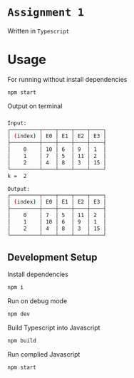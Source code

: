 # `Assignment 1`

Written in `Typescript`

# Usage

For running without install dependencies

```bash
npm start
```

Output on terminal

###

```bash
Input:
┌─────────┬────┬────┬────┬────┐
│ (index) │ E0 │ E1 │ E2 │ E3 │
├─────────┼────┼────┼────┼────┤
│    0    │ 10 │ 6  │ 9  │ 1  │
│    1    │ 7  │ 5  │ 11 │ 2  │
│    2    │ 4  │ 8  │ 3  │ 15 │
└─────────┴────┴────┴────┴────┘
k =  2

Output:
┌─────────┬────┬────┬────┬────┐
│ (index) │ E0 │ E1 │ E2 │ E3 │
├─────────┼────┼────┼────┼────┤
│    0    │ 7  │ 5  │ 11 │ 2  │
│    1    │ 10 │ 6  │ 9  │ 1  │
│    2    │ 4  │ 8  │ 3  │ 15 │
└─────────┴────┴────┴────┴────┘
```

## Development Setup

Install dependencies

```bash
npm i
```

Run on debug mode

```bash
npm dev
```

Build Typescript into Javascript

```bash
npm build
```

Run complied Javascript

```bash
npm start
```
